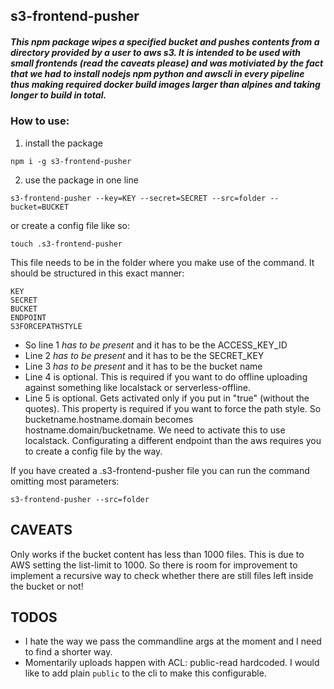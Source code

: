 ## s3-frontend-pusher

##### This npm package wipes a specified bucket and pushes contents from a directory provided by a user to aws s3. It is intended to be used with small frontends (read the caveats please) and was motiviated by the fact that we had to install *nodejs npm python and awscli* in every pipeline thus making required docker build images larger than alpines and taking longer to build in total.

### How to use:

1. install the package
```
npm i -g s3-frontend-pusher
```

2. use the package in one line
```
s3-frontend-pusher --key=KEY --secret=SECRET --src=folder --bucket=BUCKET
```

or create a config file like so:
```
touch .s3-frontend-pusher
```

This file needs to be in the folder where you make use of the command.
It should be structured in this exact manner:

```
KEY
SECRET
BUCKET
ENDPOINT
S3FORCEPATHSTYLE
```

* So line 1 *has to be present* and it has to be the ACCESS_KEY_ID
* Line 2 *has to be present* and it has to be the SECRET_KEY
* Line 3 *has to be present* and it has to be the bucket name
* Line 4 is optional. This is required if you want to do offline uploading against something like localstack or serverless-offline.
* Line 5 is optional. Gets activated only if you put in "true" (without the quotes). This property is required if you want to force the path style. So bucketname.hostname.domain becomes hostname.domain/bucketname. We need to activate this to use localstack. Configurating a different endpoint than the aws requires you to create a config file by the way.

If you have created a .s3-frontend-pusher file you can run the command omitting most parameters:

```
s3-frontend-pusher --src=folder
```

## CAVEATS

Only works if the bucket content has less than 1000 files. This is due to AWS setting the list-limit to 1000. So there is room for improvement to implement a
recursive way to check whether there are still files left inside the bucket or not!

## TODOS

* I hate the way we pass the commandline args at the moment and I need to find a shorter way.
* Momentarily uploads happen with ACL: public-read hardcoded. I would like to add plain `public` to the cli to make this configurable.
